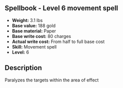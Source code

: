 ## Spellbook - Level 6 movement spell
- **Weight:** 3.1 lbs
- **Base value:** 188 gold
- **Base material:** Paper
- **Base write cost:** 80 charges
- **Actual write cost:** From half to full base cost
- **Skill:** Movement spell
- **Level:** 6
## Description
Paralyzes the targets within the area of effect
